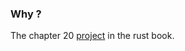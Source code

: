 ### Why ? ###
The chapter 20 [project](https://doc.rust-lang.org/book/ch20-00-final-project-a-web-server.html) in the rust book.